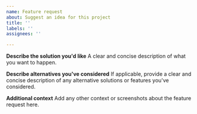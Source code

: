 ```yaml
---
name: Feature request
about: Suggest an idea for this project
title: ''
labels: ''
assignees: ''

---
```


**Describe the solution you'd like**
A clear and concise description of what you want to happen.

**Describe alternatives you've considered**
If applicable, provide a clear and concise description of any alternative solutions or features you've considered.

**Additional context**
Add any other context or screenshots about the feature request here.
